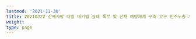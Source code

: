 ```yaml
---
lastmod: '2021-11-30'
title: 20210222-산재사망 다발 대기업 실태 폭로 및 산재 예방체계 구축 요구 민주노총 기자회견
weight: 
type: page
---
```

